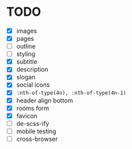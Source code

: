 # TODO

- [x] images
- [x] pages
- [ ] outline
- [ ] styling
- [x] subtitle
- [x] description
- [x] slogan
- [x] social icons
- [x] `:nth-of-type(4n), :nth-of-type(4n-1)`
- [x] header align bottom
- [x] rooms form
- [x] favicon
- [ ] de-scss-ify
- [ ] mobile testing
- [ ] cross-browser
